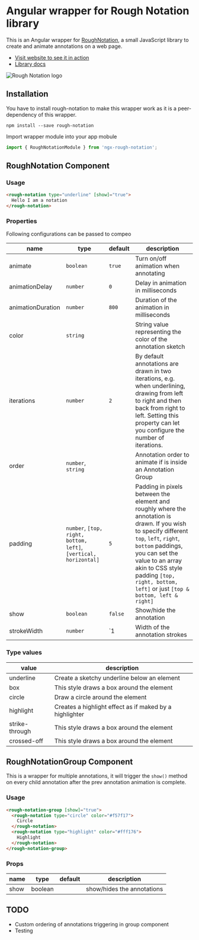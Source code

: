 # Angular wrapper for Rough Notation library


This is an Angular wrapper for [RoughNotation](https://roughnotation.com/), a small JavaScript library to create and animate annotations on a web page.

- [Visit website to see it in action](https://roughnotation.com/)
- [Library docs](https://github.com/pshihn/rough-notation)

![Rough Notation logo](https://roughnotation.com/images/social.png)


## Installation

You have to install rough-notation to make this wrapper work as it is a peer-dependency of this wrapper.

```
npm install --save rough-notation
```

Import wrapper module into your app mobule

```js
import { RoughNotationModule } from 'ngx-rough-notation';
```

## RoughNotation Component


### Usage

```html
<rough-notation type="underline" [show]="true">
  Hello I am a notation
</rough-notation>
```

### Properties

Following configurations can be passed to compeo

| name                | type                                                             | default                                                                                                                                                                               | description                                                                                                                                                                                                                                                                                  |
| ------------------- | ---------------------------------------------------------------- | ------------------------------------------------------------------------------------------------------------------------------------------------------------------------------------- | -------------------------------------------------------------------------------------------------------------------------------------------------------------------------------------------------------------------------------------------------------------------------------------------- |
| animate             | `boolean`                                                        | `true`                                                                                                                                                                                | Turn on/off animation when annotating                                                                                                                                                                                                                                                        |
| animationDelay      | `number`                                                         | `0`                                                                                                                                                                                   | Delay in animation in milliseconds                                                                                                                                                                                                                                                           |
| animationDuration   | `number`                                                         | `800`                                                                                                                                                                                 | Duration of the animation in milliseconds                                                                                                                                                                                                                                                    |
| color               | `string`                                                         |                                                                                                                                                                                       | String value representing the color of the annotation sketch                                                                                              
| iterations          | `number`                                                         | `2`                                                                                                                                                                                   | By default annotations are drawn in two iterations, e.g. when underlining, drawing from left to right and then back from right to left. Setting this property can let you configure the number of iterations.                                                                                |
| order               | `number`, `string`                                               |                                                                                                                                                                                       | Annotation order to animate if is inside an Annotation Group                                                                                                                                                                                                                                 |
| padding             | `number`, `[top, right, bottom, left]`, `[vertical, horizontal]` | `5`                                                                                                                                                                                   | Padding in pixels between the element and roughly where the annotation is drawn. If you wish to specify different `top`, `left`, `right`, `bottom` paddings, you can set the value to an array akin to CSS style padding `[top, right, bottom, left]` or just `[top & bottom, left & right]` |
| show                | `boolean`                                                        | `false`                                                                                                                                                                               | Show/hide the annotation                                                                                                                                                                                                                                                                     |
| strokeWidth         | `number`                                                         | `1 | Width of the annotation strokes | | type |`enum`|`underline`,`box`,`circle`,`highlight`,`strike-through`,`crossed-off` | This is a mandatory field. It sets the annotation style |

### Type values

| value          | description                                             |
| -------------- | ------------------------------------------------------- |
| underline      | Create a sketchy underline below an element             |
| box            | This style draws a box around the element               |
| circle         | Draw a circle around the element                        |
| highlight      | Creates a highlight effect as if maked by a highlighter |
| strike-through | This style draws a box around the element               |
| crossed-off    | This style draws a box around the element               |

## RoughNotationGroup Component

This is a wrapper for multiple annotations, it will trigger the `show()` method on every child annotation after the prev annotation animation is complete.

### Usage

```html
<rough-notation-group [show]="true">
  <rough-notation type="circle" color="#f57f17">
    Circle
  </rough-notation>
  <rough-notation type="highlight" color="#fff176">
    Highlight
  </rough-notation>
</rough-notation-group>
```

### Props

| name | type    | default | description                |
| ---- | ------- | ------- | -------------------------- |
| show | boolean |         | show/hides the annotations |


## TODO
- Custom ordering of annotations triggering in group component
- Testing
